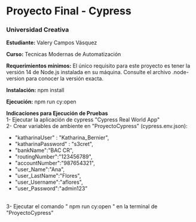 # Proyecto Final - Cypress

### **Universidad Creativa**

**Estudiante:** Valery Campos Vásquez

**Curso:** Tecnicas Modernas de Automatización

**Requerimientos mínimos:** El único requisito para este proyecto es tener la versión 14 de Node.js instalada en su máquina. Consulte el archivo .node-version para conocer la versión exacta.

**Instalación:** npm install

**Ejecución:** npm run cy:open

**Indicaciones para Ejecución de Pruebas**
<br/>
1- Ejecutar la aplicación de cypress "Cypress Real World App"
<br/>
2- Crear variables de ambiente en "ProyectoCypress" (cypress.env.json):
- "katharinaUser" : "Katharina_Bernier",
- "katharinaPassword" : "s3cret",
- "bankName":"BAC CR",
- "routingNumber":"123456789",
- "accountNumber":"987654321",
- "user_Name":"Ana",
- "user_LastName":"Flores",
- "user_Username":"aflores",
- "user_Password":"admin123"
<br/>
3- Ejecutar el comando " npm run cy:open " en la terminal de "ProyectoCypress"
<br/>
  
